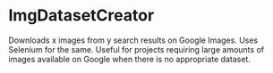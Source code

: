 # ImgDatasetCreator
Downloads x images from y search results on Google Images. Uses Selenium for the same. Useful for projects requiring large amounts of images available on Google when there is no appropriate dataset. 
